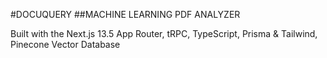 #DOCUQUERY
##MACHINE LEARNING PDF ANALYZER

Built with the Next.js 13.5 App Router, tRPC, TypeScript, Prisma & Tailwind, Pinecone Vector Database
